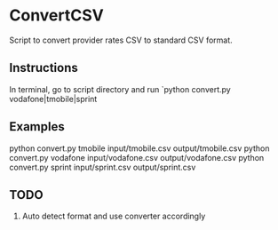 ConvertCSV
==========

Script to convert provider rates CSV to standard CSV format.

## Instructions
In terminal, go to script directory and run `python convert.py vodafone|tmobile|sprint <infile> <outfile>

## Examples
  python convert.py tmobile input/tmobile.csv output/tmobile.csv
  python convert.py vodafone input/vodafone.csv output/vodafone.csv
  python convert.py sprint input/sprint.csv output/sprint.csv
  
  
## TODO
1. Auto detect format and use converter accordingly

  
